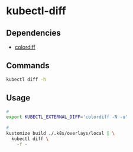 # kubectl-diff

## Dependencies

- [colordiff](/colordiff.md)

## Commands

```sh
kubectl diff -h
```

## Usage

```sh
#
export KUBECTL_EXTERNAL_DIFF='colordiff -N -u'

#
kustomize build ./.k8s/overlays/local | \
  kubectl diff \
    -f -
```
